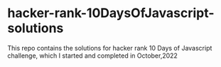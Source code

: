 # hacker-rank-10DaysOfJavascript-solutions
This repo contains the solutions for hacker rank 10 Days of Javascript challenge, which I started and completed in October,2022 <br> <br> <br>
